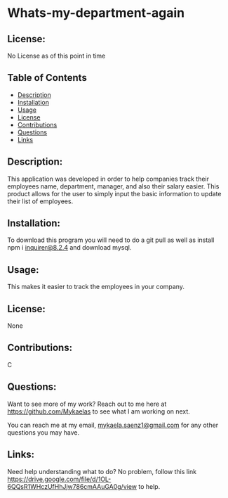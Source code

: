 # Whats-my-department-again

## License:

No License as of this point in time

## Table of Contents

- [Description](#description)
- [Installation](#installation)
- [Usage](#usage)
- [License](#license)
- [Contributions](#contributions)
- [Questions](#questions)
- [Links](#links)

## Description:

This application was developed in order to help companies track their employees name, department, manager, and also their salary easier. This product allows for the user to simply input the basic information to update their list of employees. 

## Installation:

To download this program you will need to do a git pull as well as install npm i inquirer@8.2.4 and download mysql.

## Usage:
This makes it easier to track the employees in your company.  
## License:

None

## Contributions:

C

## Questions:

Want to see more of my work? Reach out to me here at https://github.com/Mykaelas to see what I am working on next.

You can reach me at my email, mykaela.saenz1@gmail.com for any other questions you may have.

## Links:
Need help understanding what to do? No problem, follow this link https://drive.google.com/file/d/1OL-6QQsR1WHczUfHhJjw786cmAAuGA0g/view to help. 

